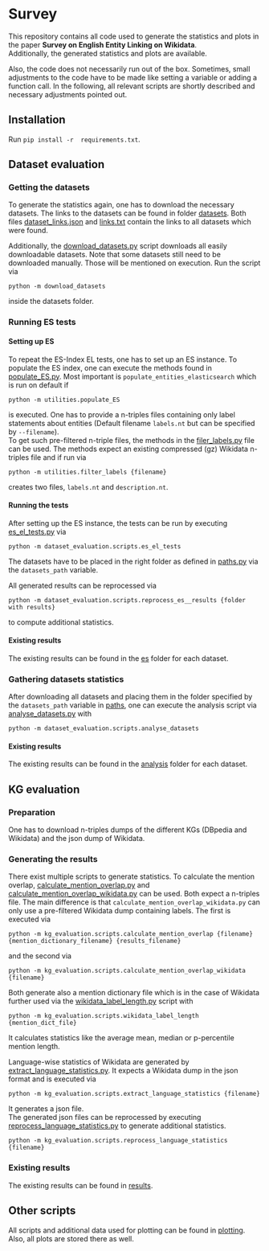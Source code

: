 # Survey

This repository contains all code used to generate the statistics and plots in the paper 
**Survey on English Entity Linking on Wikidata**. \
Additionally, the generated statistics and plots are available. 


Also, the code does not necessarily run out of the box. Sometimes, small adjustments to the code have to be made like 
setting a variable or adding a function call.
In the following, all relevant scripts are shortly described and necessary adjustments pointed out.

## Installation

Run `pip install -r  requirements.txt`.

## Dataset evaluation

### Getting the datasets
To generate the statistics again, one has to download the necessary datasets. 
The links to the datasets can be found in folder [datasets](datasets). 
Both files [dataset_links.json](datasets/dataset_links.json) and [links.txt](datasets/links.txt)
contain the links to all datasets which were found. 

Additionally, the [download_datasets.py](datasets/download_datasets.py) script downloads all easily downloadable datasets. 
Note that some datasets still need to be downloaded manually. Those will be mentioned on execution.
Run the script via 
```
python -m download_datasets
```
inside the datasets folder. 

### Running ES tests

#### Setting up ES
To repeat the ES-Index EL tests, one has to set up an ES instance. 
To populate the ES index, one can execute the methods found in [populate_ES.py](utilities/populate_ES.py). 
Most important is `populate_entities_elasticsearch` which is run on default if 
```
python -m utilities.populate_ES
``` 
is executed. 
One has to provide a n-triples files containing only label statements about entities 
(Default filename `labels.nt` but can be specified by `--filename`). \
To get such pre-filtered n-triple files, the methods in the [filer_labels.py](utilities/filter_labels.py) file can be used. 
The methods expect an existing compressed (gz) Wikidata n-triples file and if run via 
```
python -m utilities.filter_labels {filename}
```
creates two files, `labels.nt` and `description.nt`.

#### Running the tests
After setting up the ES instance, the tests can be run by executing [es_el_tests.py](dataset_evaluation/scripts/es_el_tests.py)
via 
```
python -m dataset_evaluation.scripts.es_el_tests
```

The datasets have to be placed in the right folder as defined in [paths.py](dataset_evaluation/scripts/paths.py) via the 
`datasets_path` variable.

All generated results can be reprocessed via 
```
python -m dataset_evaluation.scripts.reprocess_es__results {folder with results}
```
to compute additional statistics.

#### Existing results

The existing results can be found in the [es](dataset_evaluation/results/es) folder for each dataset.

### Gathering datasets statistics 

After downloading all datasets and placing them in the folder specified by the 
`datasets_path` variable in [paths](dataset_evaluation/scripts/paths.py), one can execute the analysis script via
[analyse_datasets.py](dataset_evaluation/scripts/analyse_datasets.py) with 
```
python -m dataset_evaluation.scripts.analyse_datasets
```


#### Existing results

The existing results can be found in the [analysis](dataset_evaluation/results/analysis) folder for each dataset.


## KG evaluation

### Preparation

One has to download n-triples dumps of the different KGs (DBpedia and Wikidata) and the json dump of Wikidata.

### Generating the results

There exist multiple scripts to generate statistics. To calculate the mention overlap, [calculate_mention_overlap.py](kg_evaluation/scripts/calculate_mention_overlap.py) 
and [calculate_mention_overlap_wikidata.py](kg_evaluation/scripts/calculate_mention_overlap_wikidata.py) can be used. 
Both expect a n-triples file. The main difference is that `calculate_mention_overlap_wikidata.py` can only use a pre-filtered Wikidata dump containing labels. 
The first is executed via 
```
python -m kg_evaluation.scripts.calculate_mention_overlap {filename} {mention_dictionary_filename} {results_filename}
```
and the second via 
```
python -m kg_evaluation.scripts.calculate_mention_overlap_wikidata {filename}
```
Both generate also a mention dictionary file which is in the case of Wikidata further used via the 
[wikidata_label_length.py](kg_evaluation/scripts/wikidata_label_length.py) script with 
```
python -m kg_evaluation.scripts.wikidata_label_length {mention_dict_file}
```
It calculates statistics like the average 
mean, median or p-percentile mention length.

Language-wise statistics of Wikidata are generated by [extract_language_statistics.py](kg_evaluation/scripts/extract_language_statistics.py). 
It expects a Wikidata dump in the json format and is executed via 
```
python -m kg_evaluation.scripts.extract_language_statistics {filename}
```
It generates a json file. \
The generated json files can be reprocessed by executing  [reprocess_language_statistics.py](kg_evaluation/scripts/reprocess_language_statistics.py)
to generate additional statistics. 
```
python -m kg_evaluation.scripts.reprocess_language_statistics {filename}
```

### Existing results

The existing results can be found in [results](kg_evaluation/results).

## Other scripts

All scripts and additional data used for plotting can be found in [plotting](plotting). 
Also, all plots are stored there as well.